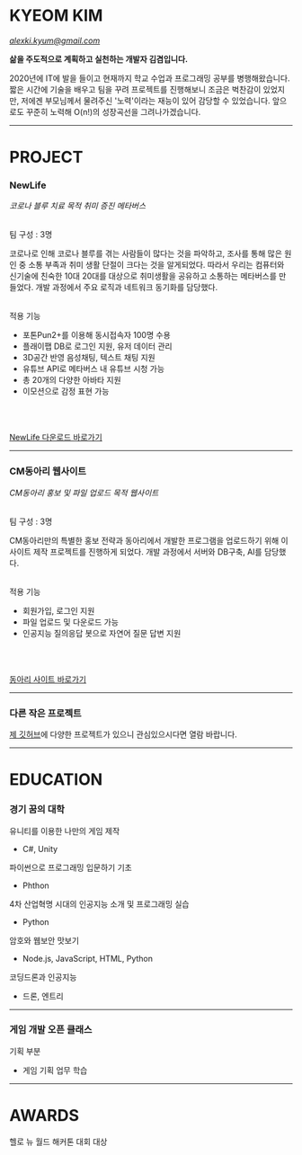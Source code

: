 # KYEOM KIM
*alexki.kyum@gmail.com*

**삶을 주도적으로 계획하고 실천하는 개발자 김겸입니다.**

2020년에 IT에 발을 들이고 현재까지 학교 수업과 프로그래밍 공부를 병행해왔습니다.
짧은 시간에 기술을 배우고 팀을 꾸려 프로젝트를 진행해보니 조금은 벅찬감이 있었지만, 저에겐 부모님께서 물려주신 '노력'이라는 재능이 있어 감당할 수 있었습니다.
앞으로도 꾸준히 노력해 O(n!)의 성장곡선을 그려나가겠습니다.

* * *

# PROJECT

### NewLife

*코로나 블루 치료 목적 취미 증진 메타버스*
<br>
<br>

팀 구성 : 3명

코로나로 인해 코로나 블루를 겪는 사람들이 많다는 것을 파악하고, 조사를 통해 많은 원인 중 소통 부족과 취미 생활 단절이 크다는 것을 알게되었다.
따라서 우리는 컴퓨터와 신기술에 친숙한 10대 20대를 대상으로 취미생활을 공유하고 소통하는 메타버스를 만들었다.
개발 과정에서 주요 로직과 네트워크 동기화를 담당했다.
<br>
<br>

적용 기능
- 포톤Pun2+를 이용해 동시접속자 100명 수용
- 플래이팹 DB로 로그인 지원, 유저 데이터 관리
- 3D공간 반영 음성채팅, 텍스트 채팅 지원
- 유튜브 API로 메타버스 내 유튜브 시청 가능
- 총 20개의 다양한 아바타 지원
- 이모션으로 감정 표현 가능
<br>
<br>

[NewLife 다운로드 바로가기](https://khuoo.itch.io/new-life-beta1-5)


* * *


### CM동아리 웹사이트

*CM동아리 홍보 및 파일 업로드 목적 웹사이트*
<br>
<br>

팀 구성 : 3명

CM동아리만의 특별한 홍보 전략과 동아리에서 개발한 프로그램을 업로드하기 위해 이 사이트 제작 프로젝트를 진행하게 되었다. 
개발 과정에서 서버와 DB구축, AI를 담당했다.
<br>
<br>

적용 기능
- 회원가입, 로그인 지원
- 파일 업로드 및 다운로드 가능
- 인공지능 질의응답 봇으로 자연어 질문 답변 지원
<br>
<br>

[동아리 사이트 바로가기](http://gyounggicm.co.kr)


* * *


### 다른 작은 프로젝트

[제 깃허브](https://github.com/rlarua04)에 다양한 프로젝트가 있으니 관심있으시다면 열람 바랍니다.

* * *

# EDUCATION 

### 경기 꿈의 대학

유니티를 이용한 나만의 게임 제작
- C#, Unity

파이썬으로 프로그래밍 입문하기 기초
- Phthon

4차 산업혁명 시대의 인공지능 소개 및 프로그래밍 실습
- Python

암호와 웹보안 맛보기
- Node.js, JavaScript, HTML, Python

코딩드론과 인공지능
- 드론, 엔트리

* * *

### 게임 개발 오픈 클래스

기획 부분
- 게임 기획 업무 학습

* * *

# AWARDS

헬로 뉴 월드 해커톤 대회 대상
